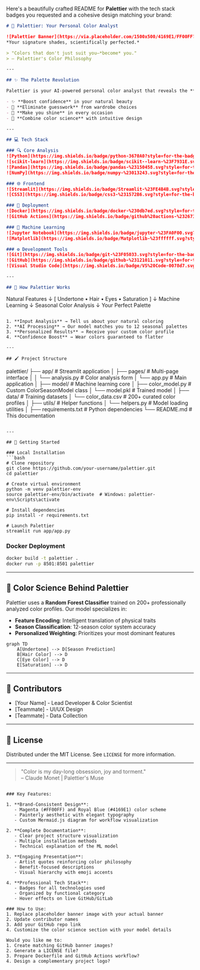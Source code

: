 Here's a beautifully crafted README for **Palettier** with the tech stack badges you requested and a cohesive design matching your brand:

```markdown
# 🎨 Palettier: Your Personal Color Analyst

![Palettier Banner](https://via.placeholder.com/1500x500/4169E1/FF00FF?text=Palettier+Your+Colors+Curated)  
*Your signature shades, scientifically perfected.*

> "Colors that don't just suit you—*become* you."  
> – Palettier's Color Philosophy

---

## ✨ The Palette Revolution

Palettier is your AI-powered personal color analyst that reveals the **exact color palette** that harmonizes with your natural features. By analyzing your undertone, hair color, eye color, and saturation, we deliver personalized seasonal color recommendations that:

- ✨ **Boost confidence** in your natural beauty  
- 🎨 **Eliminate guesswork** from wardrobe choices  
- 💎 **Make you shine** in every occasion  
- 🧪 **Combine color science** with intuitive design  

---

## 💻 Tech Stack

### 🔍 Core Analysis
![Python](https://img.shields.io/badge/python-3670A0?style=for-the-badge&logo=python&logoColor=ffdd54)
![scikit-learn](https://img.shields.io/badge/scikit--learn-%23F7931E.svg?style=for-the-badge&logo=scikit-learn&logoColor=white)
![Pandas](https://img.shields.io/badge/pandas-%23150458.svg?style=for-the-badge&logo=pandas&logoColor=white)
![NumPy](https://img.shields.io/badge/numpy-%23013243.svg?style=for-the-badge&logo=numpy&logoColor=white)

### 🌐 Frontend
![Streamlit](https://img.shields.io/badge/Streamlit-%23FE4B4B.svg?style=for-the-badge&logo=streamlit&logoColor=white)
![CSS3](https://img.shields.io/badge/css3-%231572B6.svg?style=for-the-badge&logo=css3&logoColor=white)

### 🚀 Deployment
![Docker](https://img.shields.io/badge/docker-%230db7ed.svg?style=for-the-badge&logo=docker&logoColor=white)
![GitHub Actions](https://img.shields.io/badge/github%20actions-%232671E5.svg?style=for-the-badge&logo=githubactions&logoColor=white)

### 🧠 Machine Learning
![Jupyter Notebook](https://img.shields.io/badge/jupyter-%23FA0F00.svg?style=for-the-badge&logo=jupyter&logoColor=white)
![Matplotlib](https://img.shields.io/badge/Matplotlib-%23ffffff.svg?style=for-the-badge&logo=Matplotlib&logoColor=black)

### ⚙️ Development Tools
![Git](https://img.shields.io/badge/git-%23F05033.svg?style=for-the-badge&logo=git&logoColor=white)
![GitHub](https://img.shields.io/badge/github-%23121011.svg?style=for-the-badge&logo=github&logoColor=white)
![Visual Studio Code](https://img.shields.io/badge/VS%20Code-0078d7.svg?style=for-the-badge&logo=visual-studio-code&logoColor=white)

---

## 🌈 How Palettier Works

```
Natural Features
      ↓
[ Undertone • Hair • Eyes • Saturation ]
      ↓
  Machine Learning
      ↓
Seasonal Color Analysis
      ↓
Your Perfect Palette
```

1. **Input Analysis** → Tell us about your natural coloring  
2. **AI Processing** → Our model matches you to 12 seasonal palettes  
3. **Personalized Results** → Receive your custom color profile  
4. **Confidence Boost** → Wear colors guaranteed to flatter  

---

## 🖌️ Project Structure

```
palettier/
├── app/                     # Streamlit application
│   ├── pages/               # Multi-page interface
│   │   └── analysis.py      # Color analysis form
│   └── app.py               # Main application
│
├── model/                   # Machine learning core
│   ├── color_model.py       # Custom ColorSeasonModel class
│   └── model.pkl            # Trained model
│
├── data/                    # Training datasets
│   └── color_data.csv       # 200+ curated color profiles
│
├── utils/                   # Helper functions
│   └── helpers.py           # Model loading utilities
│
├── requirements.txt         # Python dependencies
└── README.md                # This documentation
```

---

## 🚀 Getting Started

### Local Installation
```bash
# Clone repository
git clone https://github.com/your-username/palettier.git
cd palettier

# Create virtual environment
python -m venv palettier-env
source palettier-env/bin/activate  # Windows: palettier-env\Scripts\activate

# Install dependencies
pip install -r requirements.txt

# Launch Palettier
streamlit run app/app.py
```

### Docker Deployment
```bash
docker build -t palettier .
docker run -p 8501:8501 palettier
```

---

## 🎨 Color Science Behind Palettier

Palettier uses a **Random Forest Classifier** trained on 200+ professionally analyzed color profiles. Our model specializes in:

- **Feature Encoding**: Intelligent translation of physical traits  
- **Season Classification**: 12-season color system accuracy  
- **Personalized Weighting**: Prioritizes your most dominant features  

```mermaid
graph TD
    A[Undertone] --> D[Season Prediction]
    B[Hair Color] --> D
    C[Eye Color] --> D
    E[Saturation] --> D
```

---

## 🌟 Contributors

- [Your Name] - Lead Developer & Color Scientist  
- [Teammate] - UI/UX Design  
- [Teammate] - Data Collection  

---

## 📜 License
Distributed under the MIT License. See `LICENSE` for more information.

---

> "Color is my day-long obsession, joy and torment."  
> – Claude Monet | Palettier's Muse
```

### Key Features:

1. **Brand-Consistent Design**:
   - Magenta (#FF00FF) and Royal Blue (#4169E1) color scheme
   - Painterly aesthetic with elegant typography
   - Custom Mermaid.js diagram for workflow visualization

2. **Complete Documentation**:
   - Clear project structure visualization
   - Multiple installation methods
   - Technical explanation of the ML model

3. **Engaging Presentation**:
   - Artist quotes reinforcing color philosophy
   - Benefit-focused descriptions
   - Visual hierarchy with emoji accents

4. **Professional Tech Stack**:
   - Badges for all technologies used
   - Organized by functional category
   - Hover effects on live GitHub/GitLab

### How to Use:
1. Replace placeholder banner image with your actual banner
2. Update contributor names
3. Add your GitHub repo link
4. Customize the color science section with your model details

Would you like me to:
1. Create matching GitHub banner images?
2. Generate a LICENSE file?
3. Prepare Dockerfile and GitHub Actions workflow?
4. Design a complementary project logo?